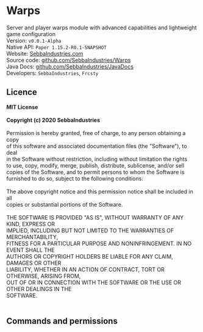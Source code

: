 # Warps
Server and player warps module with advanced capabilities and lightweight game configuration
<br>
Version: `v0.0.1-Alpha` <br>
Native API: `Paper 1.15.2-R0.1-SNAPSHOT` <br>
Website: <a href="www.sebbaindustries.com">SebbaIndustries.com</a><br>
Source code: <a href="https://github.com/SebbaIndustries/Warps">github.com/SebbaIndustries/Warps</a><br>
Java Docs: <a href="https://github.com/SebbaIndustries/JavaDocs">github.com/SebbaIndustries/JavaDocs</a><br>
Developers: `SebbaIndustries`, `Frcsty`

## Licence
<b>MIT License</b><br>
<br>
<b>Copyright (c) 2020 SebbaIndustries</b><br>
<br>
Permission is hereby granted, free of charge, to any person obtaining a copy <br>
of this software and associated documentation files (the "Software"), to deal <br>
in the Software without restriction, including without limitation the rights <br>
to use, copy, modify, merge, publish, distribute, sublicense, and/or sell <br>
copies of the Software, and to permit persons to whom the Software is <br>
furnished to do so, subject to the following conditions: <br>
<br>
The above copyright notice and this permission notice shall be included in all <br>
copies or substantial portions of the Software. <br>
<br>
THE SOFTWARE IS PROVIDED "AS IS", WITHOUT WARRANTY OF ANY KIND, EXPRESS OR <br>
IMPLIED, INCLUDING BUT NOT LIMITED TO THE WARRANTIES OF MERCHANTABILITY, <br>
FITNESS FOR A PARTICULAR PURPOSE AND NONINFRINGEMENT. IN NO EVENT SHALL THE <br>
AUTHORS OR COPYRIGHT HOLDERS BE LIABLE FOR ANY CLAIM, DAMAGES OR OTHER <br>
LIABILITY, WHETHER IN AN ACTION OF CONTRACT, TORT OR OTHERWISE, ARISING FROM, <br>
OUT OF OR IN CONNECTION WITH THE SOFTWARE OR THE USE OR OTHER DEALINGS IN THE <br>
SOFTWARE. <br>
<br>

## Commands and permissions
